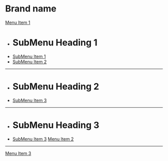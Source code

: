 # Brand name
[Menu Item 1]()
* # SubMenu Heading 1
* [SubMenu Item 1](subitem1.md)
* [SubMenu Item 2](subitem2.md)
- - - -
* # SubMenu Heading 2
* [SubMenu Item 3](subitem3.md)
- - - -
* # SubMenu Heading 3
* [SubMenu Item 3](subitem3.md)
[Menu Item 2](item2.md)
- - - -
[Menu Item 3](item3.md)